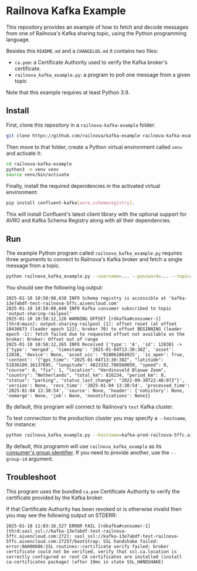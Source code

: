 # Railnova Kafka Example

This repository provides an example of how to fetch and decode messages from one of Railnova's Kafka sharing topic,
using the Python programming language.

Besides this `README.md` and a `CHANGELOG.md` it contains two files:

- `ca.pem`: a Certificate Authority used to verify the Kafka broker's certificate.
- `railnova_kafka_example.py`: a program to poll one message from a given topic

Note that this example requires at least Python 3.9.

## Install

First, clone this repository in a `railnova-kafka-example` folder:

```bash
git clone https://github.com/railnova/kafka-example railnova-kafka-example
```

Then move to that folder, create a Python virtual environment called `venv` and activate it:

```bash
cd railnova-kafka-example
python3 -m venv venv
source venv/bin/activate
```

Finally, install the required dependencies in the activated virtual environment:

```bash
pip install confluent-kafka[avro,schemaregistry].
```

This will install Confluent's latest client library with the optional support for AVRO
and Kafka Schema Registry along with all their dependencies.


## Run

The example Python program called `railnova_kafka_example.py` requires three arguments
to connect to Railnova's Kafka broker and fetch a single message from a topic.

```bash
python railnova_kafka_example.py --username=... --password=... --topic=...
```

You should see the following log output:

```log
2025-01-10 10:58:08,638 INFO Schema registry is accessible at 'kafka-13e7abdf-test-railnova-5ffc.aivencloud.com'
2025-01-10 10:58:08,640 INFO Kafka consumer subscribed to topic 'output-sharing-railpool'
2025-01-10 10:58:12,126 WARNING OFFSET [rdkafka#consumer-1] [thrd:main]: output-sharing-railpool [1]: offset reset (at offset 10436673 (leader epoch 122), broker 70) to offset BEGINNING (leader epoch -1): fetch failed due to requested offset not available on the broker: Broker: Offset out of range
2025-01-10 10:58:12,265 INFO Received {'type': 'A', 'id': 12838} -> {'type': 'merged', 'timestamp': '2025-01-04T13:30:38Z', 'asset': 12838, 'device': None, 'asset_uic': '918061864925', 'is_open': True, 'content': '{"gps_time": "2025-01-04T13:30:38Z", "latitude": 51836109.16137695, "longitude": 4823332.786560059, "speed": 0, "course": 0, "fix": 1, "location": "Hardinxveld Blauwe Zoom", "country": "Netherlands", "total_km": 816234, "period_km": 0, "status": "parking", "status_last_change": "2022-09-30T22:40:07Z"}', 'version': None, 'recv_time': '2025-01-04 13:30:54', 'processed_time': '2025-01-04 13:30:54', 'source': None, 'header': {'nohistory': None, 'nomerge': None, 'job': None, 'nonotifications': None}}
```

By default, this program will connect to Railnova's `test` Kafka cluster.

To test connection to the production cluster you may specify a `--hostname`, for instance:

```bash
python railnova_kafka_example.py --hostname=kafka-prod-railnova-5ffc.aivencloud.com ...
```

By default, this programm will use `railnova_kafka_example` as its [consumer's group identifier](https://www.confluent.io/blog/configuring-apache-kafka-consumer-group-ids/). If you need to provide another, use the `--group-id` argument.


## Troubleshoot

This program uses the bundled `ca.pem` Certificate Authority to verify the certificate provided by the
Kafka broker.

If that Certificate Authority has been revoked or is otherwise invalid then you may see the
following output on STDERR:

```log
2025-01-10 11:03:16,527 ERROR FAIL [rdkafka#consumer-1] [thrd:sasl_ssl://kafka-13e7abdf-test-railnova-5ffc.aivencloud.com:272]: sasl_ssl://kafka-13e7abdf-test-railnova-5ffc.aivencloud.com:27257/bootstrap: SSL handshake failed: error:0A000086:SSL routines::certificate verify failed: broker certificate could not be verified, verify that ssl.ca.location is correctly configured or root CA certificates are installed (install ca-certificates package) (after 19ms in state SSL_HANDSHAKE)
```
